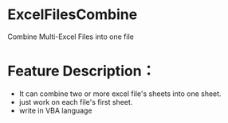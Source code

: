 # ExcelFilesCombine
Combine Multi-Excel Files into one file
# Feature Description：
- It can combine two or more excel file's sheets into one sheet.
- just work on each file's first sheet.
- write in VBA language
